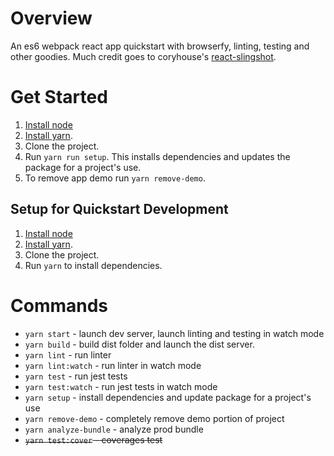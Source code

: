 # Overview

An es6 webpack react app quickstart with browserfy, linting, testing and other goodies. Much credit goes to coryhouse's [react-slingshot](https://github.com/coryhouse/react-slingshot).

# Get Started

1. [Install node](https://nodejs.org/en/download/)
2. [Install yarn](https://yarnpkg.com/lang/en/docs/install/).
3. Clone the project.
4. Run `yarn run setup`. This installs dependencies and updates the package for a project's use.
5. To remove app demo run `yarn remove-demo`.

## Setup for Quickstart Development

1. [Install node](https://nodejs.org/en/download/)
2. [Install yarn](https://yarnpkg.com/lang/en/docs/install/).
3. Clone the project.
4. Run `yarn` to install dependencies.

# Commands

* `yarn start` - launch dev server, launch linting and testing in watch mode
* `yarn build` - build dist folder and launch the dist server.
* `yarn lint` - run linter
* `yarn lint:watch` - run linter in watch mode
* `yarn test` - run jest tests
* `yarn test:watch` - run jest tests in watch mode
* `yarn setup` - install dependencies and update package for a project's use
* `yarn remove-demo` - completely remove demo portion of project
* `yarn analyze-bundle` - analyze prod bundle
* ~~`yarn test:cover` - coverages test~~